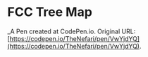 # FCC Tree Map
 _A Pen created at CodePen.io. Original URL: [https://codepen.io/TheNefari/pen/VwYjdYQ](https://codepen.io/TheNefari/pen/VwYjdYQ).

 